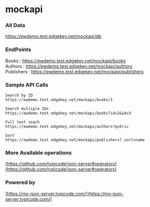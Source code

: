 # mockapi

### All Data
https://ewdemo.test.edgekey.net/mockapi/db

### EndPoints
Books : https://ewdemo.test.edgekey.net/mockapi/books <br>
Authors : https://ewdemo.test.edgekey.net/mockapi/authors <br>
Publishers : https://ewdemo.test.edgekey.net/mockapi/publishers <br>

### Sample API Calls
```
Search by ID
https://ewdemo.test.edgekey.net/mockapi/books/1

Search multiple IDs
https://ewdemo.test.edgekey.net/mockapi/books?id=2&id=3

Full text seach
https://ewdemo.test.edgekey.net/mockapi/authors?q=Eric

Sort
https://ewdemo.test.edgekey.net/mockapi/publishers?_sort=name
```

### More Available operations
[https://github.com/typicode/json-server#operators](https://github.com/typicode/json-server#operators)


### Powered by
[https://my-json-server.typicode.com/](https://my-json-server.typicode.com/)
